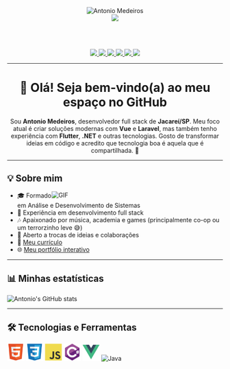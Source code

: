<div align="center">    
  <img src="https://komarev.com/ghpvc/?username=AntonioMDSantos" alt="Antonio Medeiros" />    
</div>         

<div align="center">
  <img src="https://media.tenor.com/8fBJbQU7lwoAAAAj/welcome-text.gif" style="width: 30vh">
</div>

<br><br>

<div align="center">
  <a href="https://github.com/AntonioMDSantos" target="_blank">
    <img src="https://img.shields.io/badge/GitHub-100000?style=for-the-badge&logo=github&logoColor=white">
  </a>
  <a href="mailto:tony-ms@hotmail.com">
    <img src="https://img.shields.io/badge/Email-D14836?style=for-the-badge&logo=gmail&logoColor=white">
  </a>
  <a href="https://www.linkedin.com/in/antoniomdsantoss/" target="_blank">
    <img src="https://img.shields.io/badge/-LinkedIn-%230077B5?style=for-the-badge&logo=linkedin&logoColor=white">
  </a>
  <a href="https://instagram.com/medeirossts" target="_blank">
    <img src="https://img.shields.io/badge/-Instagram-%23E4405F?style=for-the-badge&logo=instagram&logoColor=white">
  </a>
  <a href="https://steamcommunity.com/id/Tonezinn/" target="_blank">
    <img src="https://img.shields.io/badge/Steam-000000?style=for-the-badge&logo=steam&logoColor=white">
  </a>
  <a href="https://my-interative-portfolio.vercel.app/" target="_blank">
    <img src="https://img.shields.io/badge/Portfolio-%23000000.svg?style=for-the-badge&logo=vercel&logoColor=white">
  </a>
</div>

---

<h1 align="center">
  👋 Olá! Seja bem-vindo(a) ao meu espaço no GitHub
</h1>

<p align="center">
Sou <b>Antonio Medeiros</b>, desenvolvedor full stack de <b>Jacareí/SP</b>.  
Meu foco atual é criar soluções modernas com <b>Vue</b> e <b>Laravel</b>, mas também tenho experiência com <b>Flutter</b>, <b>.NET</b> e outras tecnologias.  
Gosto de transformar ideias em código e acredito que tecnologia boa é aquela que é compartilhada. 🚀
</p>

---
## 💡 Sobre mim

<img align="right" alt="GIF" src="https://octocat-generator-assets.githubusercontent.com/my-octocat-1625099472777.png" width="400px" />

- 🎓 Formado em Análise e Desenvolvimento de Sistemas  
- 🎯 Experiência em desenvolvimento full stack  
- 🎶 Apaixonado por música, academia e games (principalmente co-op ou um terrorzinho leve 😅)  
- 💬 Aberto a trocas de ideias e colaborações  
- 📄 [Meu currículo](https://drive.google.com/file/d/1azVO8-rQrVCiSzsmgFIJ3PigbShBikNN/view?usp=sharing)  
- 🌐 [Meu portfólio interativo](https://my-interative-portfolio.vercel.app/)  

---

## 📊 Minhas estatísticas

![Antonio's GitHub stats](https://github-readme-stats.vercel.app/api?username=AntonioMDSantos&theme=dark&show_icons=true)

---

## 🛠 Tecnologias e Ferramentas

<p align="left">
  <img src="https://raw.githubusercontent.com/devicons/devicon/master/icons/html5/html5-original.svg" width="40" height="40" alt="HTML5"/>
  <img src="https://raw.githubusercontent.com/devicons/devicon/master/icons/css3/css3-original.svg" width="40" height="40" alt="CSS3"/>
  <img src="https://raw.githubusercontent.com/devicons/devicon/master/icons/javascript/javascript-original.svg" width="40" height="40" alt="JavaScript"/>
  <img src="https://raw.githubusercontent.com/devicons/devicon/master/icons/csharp/csharp-original.svg" width="40" height="40" alt="C#"/>
  <img src="https://raw.githubusercontent.com/devicons/devicon/master/icons/vuejs/vuejs-original.svg" width="40" height="40" alt="Vue.js"/>
  <img src="https://raw.githubusercontent.com/jmnote/z-icons/master/svg/java.svg" width="40" height="40" alt="Java"/>
</p>
